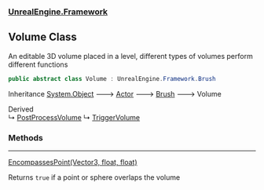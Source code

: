 ### [UnrealEngine.Framework](UnrealEngine_Framework.md 'UnrealEngine.Framework')
## Volume Class
An editable 3D volume placed in a level, different types of volumes perform different functions  
```csharp
public abstract class Volume : UnrealEngine.Framework.Brush
```

Inheritance [System.Object](https://docs.microsoft.com/en-us/dotnet/api/System.Object 'System.Object') &#129106; [Actor](Actor.md 'UnrealEngine.Framework.Actor') &#129106; [Brush](Brush.md 'UnrealEngine.Framework.Brush') &#129106; Volume  

Derived  
&#8627; [PostProcessVolume](PostProcessVolume.md 'UnrealEngine.Framework.PostProcessVolume')
&#8627; [TriggerVolume](TriggerVolume.md 'UnrealEngine.Framework.TriggerVolume')  
### Methods

***
[EncompassesPoint(Vector3, float, float)](Volume_EncompassesPoint(Vector3_float_float).md 'UnrealEngine.Framework.Volume.EncompassesPoint(System.Numerics.Vector3, float, float)')

Returns `true` if a point or sphere overlaps the volume  
